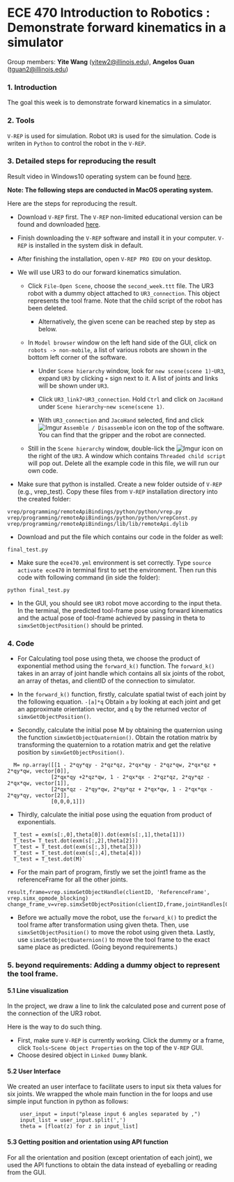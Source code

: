 # ECE 470 Introduction to Robotics : Demonstrate forward kinematics in a simulator

 Group members: **Yite Wang** (yitew2@illinois.edu), **Angelos Guan** (tguan2@illinois.edu)

### 1. Introduction

The goal this week is to demonstrate forward kinematics in a simulator.


### 2. Tools

`V-REP` is used for simulation. Robot `UR3` is used for the simulation. Code is writen in `Python` to control the robot in the `V-REP`.


### 3. Detailed steps for reproducing the result

Result video in Windows10 operating system can be found [here](https://youtu.be/VC3IMedB2OE).

**Note: The following steps are conducted in MacOS operating system.**

Here are the steps for reproducing the result.

- Download `V-REP` first. The `V-REP` non-limited educational version can be found and downloaded [here](http://www.coppeliarobotics.com/downloads.html).

- Finish downloading the `V-REP` software and install it in your computer. `V-REP` is installed in the system disk in default.

- After finishing the installation, open `V-REP PRO EDU` on your desktop.

- We will use UR3 to do our forward kinematics simulation.

  - Click `File-Open Scene`, choose the `second_week.ttt` file. The UR3 robot with a dummy object attached to `UR3_connection`. This object represents the tool frame. Note that the child script of the robot has been deleted.

	- Alternatively, the given scene can be reached step by step as below.

   - In `Model browser` window on the left hand side of the GUI, click on `robots -> non-mobile`, a list of various robots are shown in the bottom left corner of the software.

	 - Under `Scene hierarchy` window, look for `new scene(scene 1)`-`UR3`, expand `UR3` by clicking `+` sign next to it. A list of joints and links will be shown under `UR3`.

	 - Click `UR3_link7`-`UR3_connection`. Hold `Ctrl` and click on `JacoHand` under `Scene hierarchy`-`new scene(scene 1)`.

	 - With `UR3_connection` and `JacoHand` selected, find and click ![Imgur](https://i.imgur.com/xdPXhvu.png) `Assemble / Disassemble` icon on the top of the software. You can find that the gripper and the robot are connected.

   - Still in the `Scene hierarchy` window, double-lick the ![Imgur](https://i.imgur.com/xIkoL8n.png) icon on the right of the `UR3`. A window which contains `Threaded child script` will pop out. Delete all the example code in this file, we will run our own code.

- Make sure that python is installed. Create a new folder outside of `V-REP` (e.g., vrep_test). Copy these files from `V-REP` installation directory into the created folder:
```
vrep/programming/remoteApiBindings/python/python/vrep.py
vrep/programming/remoteApiBindings/python/python/vrepConst.py
vrep/programming/remoteApiBindings/lib/lib/remoteApi.dylib
```

- Download and put the file which contains our code in the folder as well:
```
final_test.py
```
- Make sure the `ece470.yml` environment is set correctly. Type `source activate ece470` in terminal first to set the environment. Then run this code with following command (in side the folder):
```
python final_test.py
```
- In the GUI, you should see `UR3` robot move according to the input theta. In the terminal, the predicted tool-frame pose using forward kinematics and the actual pose of tool-frame achieved by passing in theta to `simxSetObjectPosition()` should be printed.


### 4. Code

- For Calculating tool pose using theta, we choose the product of exponential method using the `forward_k()` function. The `forward_k()` takes in an array of joint handle which contains all six joints of the robot, an array of thetas, and clientID of the connection to simulator.

- In the `forward_k()` function, firstly, calculate spatial twist of each joint by the following equation.
`-[a]*q`
Obtain `a` by looking at each joint and get an approximate orientation vector, and `q` by the returned vector of `simxGetObjectPosition()`.

- Secondly, calculate the initial pose M by obtaining the quaternion using the function `simxGetObjectQuaternion()`. Obtain the rotation matrix by transforming the quaternion to a rotation matrix and get the relative position by `simxGetObjectPosition()`.

```
  M= np.array([[1 - 2*qy*qy - 2*qz*qz, 2*qx*qy - 2*qz*qw, 2*qx*qz + 2*qy*qw, vector[0]],
              [2*qx*qy +2*qz*qw, 1 - 2*qx*qx - 2*qz*qz, 2*qy*qz - 2*qx*qw, vector[1]],
              [2*qx*qz - 2*qy*qw, 2*qy*qz + 2*qx*qw, 1 - 2*qx*qx - 2*qy*qy, vector[2]],
              [0,0,0,1]])
```

- Thirdly, calculate the initial pose using the equation from product of exponentials.

```
  T_test = exm(s[:,0],theta[0]).dot(exm(s[:,1],theta[1]))
  T_test= T_test.dot(exm(s[:,2],theta[2]))
  T_test = T_test.dot(exm(s[:,3],theta[3]))
  T_test = T_test.dot(exm(s[:,4],theta[4]))
  T_test = T_test.dot(M)`
```

- For the main part of program, firstly we set the joint1 frame as the referenceFrame for all the other joints.

```
result,frame=vrep.simxGetObjectHandle(clientID, 'ReferenceFrame', vrep.simx_opmode_blocking)
change_frame_v=vrep.simxSetObjectPosition(clientID,frame,jointHandles[0],coordinate,vrep.simx_opmode_oneshot)
```

- Before we actually move the robot, use the `forward_k()` to predict the tool frame after transformation using given theta.
Then, use `simxSetObjectPosition()` to move the robot using given theta.
Lastly, use `simxSetObjectQuaternion()` to move the tool frame to the exact same place as predicted. (Going beyond requirements.)

### 5. beyond requirements: Adding a dummy object to represent the tool frame.

#### 5.1 Line visualization
In the project, we draw a line to link the calculated pose and current pose of the connection of the UR3 robot.

Here is the way to do such thing.
- First, make sure `V-REP` is currently working. Click the dummy or a frame, click `Tools`-`Scene Object Properties` on the top of the `V-REP` GUI.
- Choose desired object in `Linked Dummy` blank.

#### 5.2 User Interface

We created an user interface to facilitate users to input six theta values for six joints. We wrapped the whole main function in the for loops and use simple input function in python as follows:
```
    user_input = input("please input 6 angles separated by ,")
    input_list = user_input.split(',')
    theta = [float(z) for z in input_list]

```

#### 5.3 Getting position and orientation using API function

For all the orientation and position (except orientation of each joint), we used the API functions to obtain the data instead of eyeballing or reading from the GUI.

